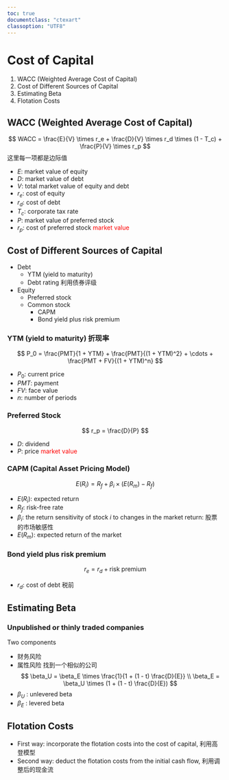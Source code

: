 ```yaml
---
toc: true
documentclass: "ctexart"
classoption: "UTF8"
---
```

# Cost of Capital
1. WACC (Weighted Average Cost of Capital)
2. Cost of Different Sources of Capital
3. Estimating Beta
4. Flotation Costs
## WACC (Weighted Average Cost of Capital)
$$
WACC = \frac{E}{V} \times r_e + \frac{D}{V} \times r_d \times (1 - T_c) + \frac{P}{V} \times r_p
$$
这里每一项都是边际值
- $E$: market value of equity
- $D$: market value of debt
- $V$: total market value of equity and debt
- $r_e$: cost of equity
- $r_d$: cost of debt
- $T_c$: corporate tax rate
- $P$: market value of preferred stock
- $r_p$: cost of preferred stock
<span style="color:red">market value</span>
## Cost of Different Sources of Capital
- Debt
  - YTM (yield to maturity)
  - Debt rating 利用债券评级
- Equity
  - Preferred stock
  - Common stock
    - CAPM
    - Bond yield plus risk premium
### YTM (yield to maturity) 折现率
$$
P_0 = \frac{PMT}{1 + YTM} + \frac{PMT}{(1 + YTM)^2} + \cdots + \frac{PMT + FV}{(1 + YTM)^n}
$$
- $P_0$: current price
- $PMT$: payment
- $FV$: face value
- $n$: number of periods
### Preferred Stock
$$
r_p = \frac{D}{P}
$$
- $D$: dividend
- $P$: price <span style="color:red">market value</span>
### CAPM (Capital Asset Pricing Model)
$$
E(R_i) = R_f + \beta_i \times (E(R_m) - R_f)
$$
- $E(R_i)$: expected return
- $R_f$: risk-free rate
- $\beta_i$: the return sensitivity of stock $i$ to changes in the market return: 股票的市场敏感性
- $E(R_m)$: expected return of the market
### Bond yield plus risk premium
$$
r_e = r_d + \text{risk premium}
$$
- $r_d$: cost of debt 税前
## Estimating Beta
### Unpublished or thinly traded companies
Two components
- 财务风险
- 属性风险
找到一个相似的公司
$$
\beta_U = \beta_E \times \frac{1}{1 + (1 - t) \frac{D}{E}} \\
\beta_E = \beta_U \times (1 + (1 - t) \frac{D}{E})
$$
- $\beta_U$ : unlevered beta
- $\beta_E$ : levered beta
## Flotation Costs
- First way: incorporate the flotation costs into the cost of capital, 利用高登模型
- Second way: deduct the flotation costs from the initial cash flow, 利用调整后的现金流
